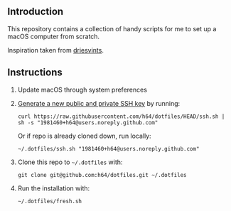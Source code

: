 ## Introduction

This repository contains a collection of handy scripts for me to set up a macOS computer from scratch. 

Inspiration taken from [driesvints](https://github.com/driesvints/dotfiles).

## Instructions

1. Update macOS through system preferences

1. [Generate a new public and private SSH key](https://docs.github.com/en/authentication/connecting-to-github-with-ssh/generating-a-new-ssh-key-and-adding-it-to-the-ssh-agent) by running:
    ```
    curl https://raw.githubusercontent.com/h64/dotfiles/HEAD/ssh.sh | sh -s "1981460+h64@users.noreply.github.com"
    ```

    Or if repo is already cloned down, run locally:

    ```
    ~/.dotfiles/ssh.sh "1981460+h64@users.noreply.github.com"
    ```

1. Clone this repo to `~/.dotfiles` with:
    ```
    git clone git@github.com:h64/dotfiles.git ~/.dotfiles
    ```

1. Run the installation with:
    ```
    ~/.dotfiles/fresh.sh
    ```

